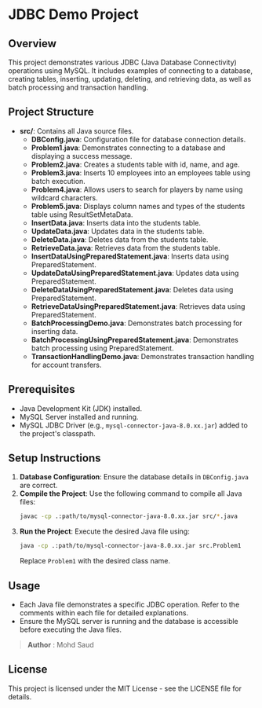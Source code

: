 # JDBC Demo Project

## Overview
This project demonstrates various JDBC (Java Database Connectivity) operations using MySQL. It includes examples of connecting to a database, creating tables, inserting, updating, deleting, and retrieving data, as well as batch processing and transaction handling.

## Project Structure
- **src/**: Contains all Java source files.
  - **DBConfig.java**: Configuration file for database connection details.
  - **Problem1.java**: Demonstrates connecting to a database and displaying a success message.
  - **Problem2.java**: Creates a students table with id, name, and age.
  - **Problem3.java**: Inserts 10 employees into an employees table using batch execution.
  - **Problem4.java**: Allows users to search for players by name using wildcard characters.
  - **Problem5.java**: Displays column names and types of the students table using ResultSetMetaData.
  - **InsertData.java**: Inserts data into the students table.
  - **UpdateData.java**: Updates data in the students table.
  - **DeleteData.java**: Deletes data from the students table.
  - **RetrieveData.java**: Retrieves data from the students table.
  - **InsertDataUsingPreparedStatement.java**: Inserts data using PreparedStatement.
  - **UpdateDataUsingPreparedStatement.java**: Updates data using PreparedStatement.
  - **DeleteDataUsingPreparedStatement.java**: Deletes data using PreparedStatement.
  - **RetrieveDataUsingPreparedStatement.java**: Retrieves data using PreparedStatement.
  - **BatchProcessingDemo.java**: Demonstrates batch processing for inserting data.
  - **BatchProcessingUsingPreparedStatement.java**: Demonstrates batch processing using PreparedStatement.
  - **TransactionHandlingDemo.java**: Demonstrates transaction handling for account transfers.

## Prerequisites
- Java Development Kit (JDK) installed.
- MySQL Server installed and running.
- MySQL JDBC Driver (e.g., `mysql-connector-java-8.0.xx.jar`) added to the project's classpath.

## Setup Instructions
1. **Database Configuration**: Ensure the database details in `DBConfig.java` are correct.
2. **Compile the Project**: Use the following command to compile all Java files:
   ```bash
   javac -cp .:path/to/mysql-connector-java-8.0.xx.jar src/*.java
   ```
3. **Run the Project**: Execute the desired Java file using:
   ```bash
   java -cp .:path/to/mysql-connector-java-8.0.xx.jar src.Problem1
   ```
   Replace `Problem1` with the desired class name.

## Usage
- Each Java file demonstrates a specific JDBC operation. Refer to the comments within each file for detailed explanations.
- Ensure the MySQL server is running and the database is accessible before executing the Java files.

> **Author** : Mohd Saud

## License
This project is licensed under the MIT License - see the LICENSE file for details.